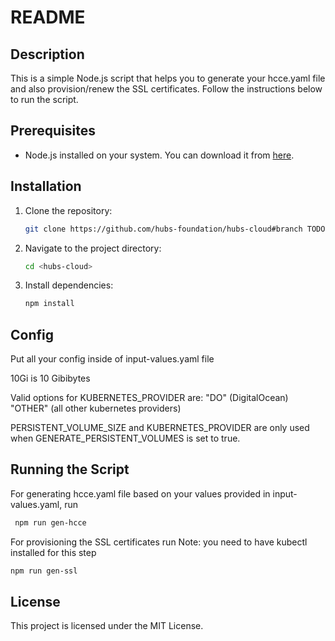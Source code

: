 # README

## Description

This is a simple Node.js script that helps you to generate your hcce.yaml file and also provision/renew the SSL certificates. Follow the instructions below to run the script.

## Prerequisites

- Node.js installed on your system. You can download it from [here](https://nodejs.org/).

## Installation

1. Clone the repository:
   ```sh
   git clone https://github.com/hubs-foundation/hubs-cloud#branch TODO
   ```
2. Navigate to the project directory:
   ```sh
   cd <hubs-cloud>
   ```
3. Install dependencies:
   ```sh
   npm install
   ```

## Config
Put all your config inside of input-values.yaml file

10Gi is 10 Gibibytes

Valid options for KUBERNETES_PROVIDER are:
"DO" (DigitalOcean)
"OTHER" (all other kubernetes providers)

PERSISTENT_VOLUME_SIZE and KUBERNETES_PROVIDER are only used when GENERATE_PERSISTENT_VOLUMES is set to true.

## Running the Script

For generating hcce.yaml file based on your values provided in input-values.yaml, run
```sh
 npm run gen-hcce
 ```

For provisioning the SSL certificates run
Note: you need to have kubectl installed for this step
```sh
npm run gen-ssl
```





## License

This project is licensed under the MIT License.
